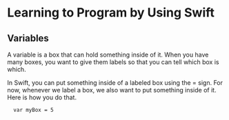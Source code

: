 # Learning to Program by Using Swift

## Variables

A variable is a box that can hold something inside of it. When you have many boxes, you want to give them labels so that you can tell which box is which.

In Swift, you can put something inside of a labeled box using the = sign. For now, whenever we label a box, we also want to put something inside of it. Here is how you do that.

```
  var myBox = 5
```
